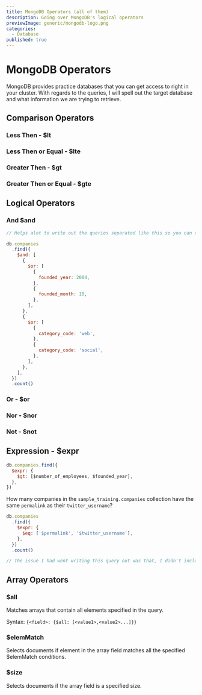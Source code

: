```yaml
---
title: MongoDB Operators (all of them)
description: Going over MongoDB's logical operators
previewImage: generic/mongodb-logo.png
categories:
  - Database
published: true
---
```


# MongoDB Operators

MongoDB provides practice databases that you can get access to right in your cluster. With regards to the queries, I will spell out the target database and what information we are trying to retrieve.

<dynamic-image filename="mongodb/mongodb_1.png"></dynamic-image>

## Comparison Operators

### Less Then - \$lt

### Less Then or Equal - \$lte

### Greater Then - \$gt

### Greater Then or Equal - \$gte

## Logical Operators

### And \$and

```javascript
// Helps alot to write out the queries separated like this so you can clearly see where the brackets start/end.

db.companies
  .find({
    $and: [
      {
        $or: [
          {
            founded_year: 2004,
          },
          {
            founded_month: 10,
          },
        ],
      },
      {
        $or: [
          {
            category_code: 'web',
          },
          {
            category_code: 'social',
          },
        ],
      },
    ],
  })
  .count()
```

### Or - \$or

### Nor - \$nor

### Not - \$not

## Expression - \$expr

```javascript
db.companies.find({
  $expr: {
    $gt: [$number_of_employees, $founded_year],
  },
})
```

How many companies in the `sample_training.companies` collection have the same `permalink` as their `twitter_username`?

```javascript
db.companies
  .find({
    $expr: {
      $eq: ['$permalink', '$twitter_username'],
    },
  })
  .count()

// The issue I had went writing this query out was that, I didn't include quotes around the array items.
```

## Array Operators

### \$all

Matches arrays that contain all elements specified in the query.

Syntax: `{<field>: {$all: [<value1>,<value2>...]}}`

### \$elemMatch

Selects documents if element in the array field matches all the specified \$elemMatch conditions.

### \$size

Selects documents if the array field is a specified size.

```javascript
```

###
